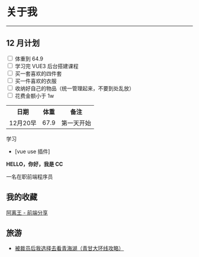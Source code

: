 # 关于我

---

## 12 月计划

<input type="checkbox"> 体重到 64.9  
<input type="checkbox"> 学习完 VUE3 后台搭建课程  
<input type="checkbox"> 买一套喜欢的四件套  
<input type="checkbox"> 买一件喜欢的衣服  
<input type="checkbox"> 收纳好自己的物品（统一管理起来，不要到处乱放）  
<input type="checkbox"> 花费金额小于 1w

<table>
  <tr>
    <th>日期</th>
    <th>体重</th>
    <th>备注</th>
  </tr>
  <tr>
    <td>12月20早</td>
    <td>67.9</td>
    <td>第一天开始</td>
  </tr>
</table>

学习

- [vue use 插件]

**HELLO，你好，我是 CC**

一名在职前端程序员

## 我的收藏

[阿离王 - 前端分享](https://347830076.github.io/myBlog/about.html)

## 旅游

- [被裁员后我选择去看青海湖（青甘大环线攻略）](https://juejin.cn/post/7129790391120822303)
